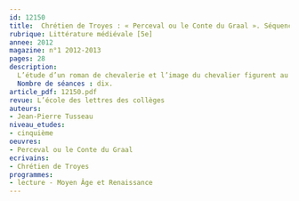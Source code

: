 ```yaml
---
id: 12150
title:  Chrétien de Troyes : « Perceval ou le Conte du Graal ». Séquence
rubrique: Littérature médiévale [5e]
annee: 2012
magazine: n°1 2012-2013
pages: 28
description: 
  L’étude d’un roman de chevalerie et l’image du chevalier figurent au programme de l’enseignement du français au collège en classe de cinquième. À partir de « Perceval ou le Conte du Graal », de Chrétien de Troyes, on peut aborder ces deux questions. L’ouvrage, qui met en scène les chevaliers de la cour du roi Arthur, permet de découvrir le monde de la Table Ronde et l’un de ses représentants les plus prestigieux, Gauvain. On peut également y suivre la formation et l’évolution de Perceval, un jeune homme sauvage, rustre et ignorant s’affirmant progressivement comme une figure marquante du roman qui fait apparaître, pour la première fois dans notre littérature, le mystérieux motif du Graal.
  Nombre de séances : dix.
article_pdf: 12150.pdf
revue: L’école des lettres des collèges
auteurs:
- Jean-Pierre Tusseau
niveau_etudes:
- cinquième
oeuvres:
- Perceval ou le Conte du Graal
ecrivains:
- Chrétien de Troyes
programmes:
- lecture - Moyen Âge et Renaissance
---
```

